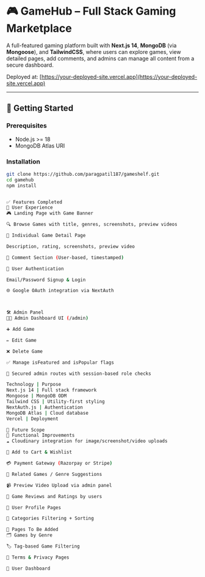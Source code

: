 # 🎮 GameHub – Full Stack Gaming Marketplace

A full-featured gaming platform built with **Next.js 14**, **MongoDB** (via **Mongoose**), and **TailwindCSS**, where users can explore games, view detailed pages, add comments, and admins can manage all content from a secure dashboard.

Deployed at: [https://your-deployed-site.vercel.app](https://your-deployed-site.vercel.app)

---

## 🚀 Getting Started

### Prerequisites
- Node.js >= 18
- MongoDB Atlas URI

### Installation

```bash
git clone https://github.com/paragpatil187/gameshelf.git
cd gamehub
npm install


✅ Features Completed
🧩 User Experience
🎮 Landing Page with Game Banner

🔍 Browse Games with title, genres, screenshots, preview videos

📄 Individual Game Detail Page

Description, rating, screenshots, preview video

💬 Comment Section (User-based, timestamped)

🔐 User Authentication

Email/Password Signup & Login

🌐 Google OAuth integration via NextAuth



🛠 Admin Panel
🧑‍💼 Admin Dashboard UI (/admin)

➕ Add Game

✏️ Edit Game

❌ Delete Game

✅ Manage isFeatured and isPopular flags

🔐 Secured admin routes with session-based role checks

Technology | Purpose
Next.js 14 | Full stack framework
Mongoose | MongoDB ODM
Tailwind CSS | Utility-first styling
NextAuth.js | Authentication
MongoDB Atlas | Cloud database
Vercel | Deployment

🌱 Future Scope
🔧 Functional Improvements
☁️ Cloudinary integration for image/screenshot/video uploads

🛒 Add to Cart & Wishlist

💳 Payment Gateway (Razorpay or Stripe)

🔗 Related Games / Genre Suggestions

📹 Preview Video Upload via admin panel

🧾 Game Reviews and Ratings by users

👤 User Profile Pages

🧵 Categories Filtering + Sorting

📄 Pages To Be Added
🗂 Games by Genre

🏷 Tag-based Game Filtering

📜 Terms & Privacy Pages

👤 User Dashboard
